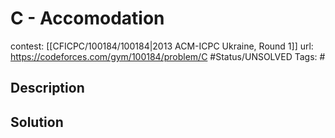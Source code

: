 # C - Accomodation

contest: [[CFICPC/100184/100184|2013 ACM-ICPC Ukraine, Round 1]]
url: https://codeforces.com/gym/100184/problem/C
#Status/UNSOLVED
Tags: #

## Description

## Solution

